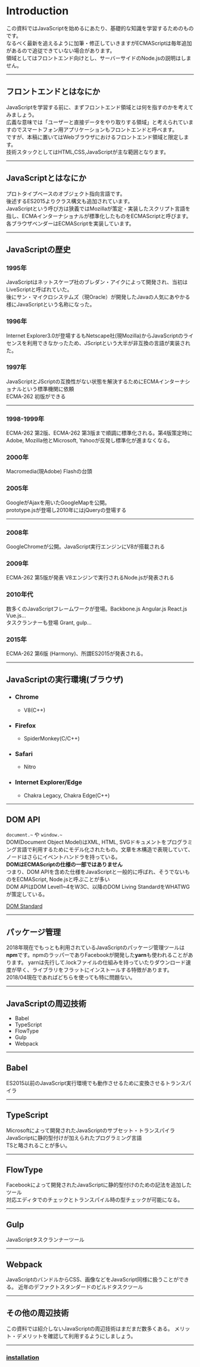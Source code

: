 # Introduction

この資料ではJavaScriptを始めるにあたり、基礎的な知識を学習するためのものです。<br>
なるべく最新を追えるように加筆・修正していきますがECMAScriptは毎年追加があるので追従できていない場合があります。<br>
領域としてはフロントエンド向けとし、サーバーサイドのNode.jsの説明はしません。

---

## フロントエンドとはなにか

JavaScriptを学習する前に、まずフロントエンド領域とは何を指すのかを考えてみましょう。<br>
広義な意味では「ユーザーと直接データをやり取りする領域」と考えられていますのでスマートフォン用アプリケーションもフロントエンドと呼べます。<br>
ですが、本稿に置いてはWebブラウザにおけるフロントエンド領域と限定します。<br>
技術スタックとしてはHTML,CSS,JavaScriptが主な範囲となります。

---

## JavaScriptとはなにか
プロトタイプベースのオブジェクト指向言語です。<br>
後述するES2015よりクラス構文も追加されています。<br>
JavaScriptという呼び方は狭義ではMozillaが策定・実装したスクリプト言語を指し、ECMAインターナショナルが標準化したものをECMAScriptと呼びます。<br>
各ブラウザベンダーはECMAScriptを実装しています。

---

## JavaScriptの歴史

### 1995年
JavaScriptはネットスケープ社のブレダン・アイクによって開発され、当初はLiveScriptと呼ばれていた。<br>
後にサン・マイクロシステムズ（現Oracle）が開発したJavaの人気にあやかる様にJavaScriptという名称になった。

### 1996年
Internet Explorer3.0が登場するもNetscape社(現Mozilla)からJavaScriptのライセンスを利用できなかったため、JScriptという大半が非互換の言語が実装された。

### 1997年
JavaScriptとJScriptの互換性がない状態を解決するためにECMAインターナショナルという標準機関に依頼<br>
ECMA-262 初版ができる

---

### 1998-1999年
ECMA-262 第2版、ECMA-262 第3版まで順調に標準化される。第4版策定時にAdobe, Mozilla他とMicrosoft, Yahooが反発し標準化が進まなくなる。

### 2000年
Macromedia(現Adobe) Flashの台頭

### 2005年
GoogleがAjaxを用いたGoogleMapを公開。<br>
prototype.jsが登場し2010年にはjQueryの登場する

---

### 2008年
GoogleChromeが公開。JavaScript実行エンジンにV8が搭載される

### 2009年
ECMA-262 第5版が発表
V8エンジンで実行されるNode.jsが発表される

### 2010年代
数多くのJavaScriptフレームワークが登場。Backbone.js Angular.js React.js Vue.js...<br>
タスクランナーも登場 Grant, gulp...

### 2015年
ECMA-262 第6版 (Harmony)、所謂ES2015が発表される。

---

## JavaScriptの実行環境(ブラウザ)

- ### Chrome
   - V8(C++)
- ### Firefox
   - SpiderMonkey(C/C++)
- ### Safari
   - Nitro
- ### Internet Explorer/Edge
   - Chakra Legacy, Chakra Edge(C++)

---

## DOM API

`document.~` や `window.~` <br>
DOM(Document Object Model)はXML, HTML, SVGドキュメントをプログラミング言語で利用するためにモデル化されたもの。文章を木構造で表現していて、ノードはさらにイベントハンドラを持っている。<br>
**DOMはECMAScriptの仕様の一部ではありません**<br>
つまり、DOM APIを含めた仕様をJavaScriptと一般的に呼ばれ、そうでないものをECMAScript, Node.jsと呼ぶことが多い<br>
DOM APIはDOM Level1~4をW3C、以降のDOM Living StandardをWHATWGが策定している。

[DOM Standard](https://dom.spec.whatwg.org)

---

## パッケージ管理

2018年現在でもっとも利用されているJavaScriptのパッケージ管理ツールは**npm**です。npmのラッパーでありFacebookが開発した**yarn**も使われることがあります。
yarnは先行して.lockファイルの仕組みを持っていたりダウンロード速度が早く、ライブラリをフラットにインストールする特徴があります。
2018/04現在であればどちらを使っても特に問題ない。

---

## JavaScriptの周辺技術

- Babel
- TypeScript
- FlowType
- Gulp
- Webpack

---

## Babel

ES2015以前のJavaScript実行環境でも動作させるために変換させるトランスパイラ

---

## TypeScript
Microsoftによって開発されたJavaScriptのサブセット・トランスパイラ<br>
JavaScriptに静的型付けが加えられたプログラミング言語<br>
TSと略されることが多い。

---

## FlowType
Facebookによって開発されたJavaScriptに静的型付けのための記法を追加したツール<br>
対応エディタでのチェックとトランスパイル時の型チェックが可能になる。

---

## Gulp
JavaScriptタスクランナーツール<br>

---

## Webpack

JavaScriptのバンドルからCSS、画像などをJavaScript同様に扱うことができる。
近年のデファクトスタンダードのビルドタスクツール

---

## その他の周辺技術
この資料では紹介しないJavaScriptの周辺技術はまだまだ数多くある。
メリット・デメリットを確認して利用するようにしましょう。

---

### [installation](?md=/docs/02-INSTALLATION)